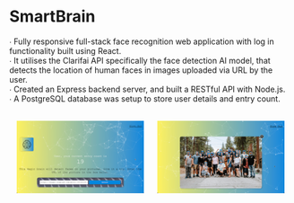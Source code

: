 # SmartBrain

∙ Fully responsive full-stack face recognition web application with log in functionality built using React.
<br>
∙ It utilises the Clarifai API specifically the face detection AI model, that detects the location of human faces in images uploaded via URL by the user.
<br>
∙ Created an Express backend server, and built a RESTful API with Node.js.
<br>
∙ A PostgreSQL database was setup to store user details and entry count.
<br>
<br>
<p align="center">
  <img src="./img1.png" width="45%">
  &nbsp;&nbsp;&nbsp;&nbsp;
  <img src="./img2.png" width="45%">
</p>
